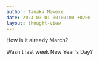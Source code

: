 ```yaml
---
author: Tanaka Mawere
date: 2024-03-01 00:00:00 +0200
layout: thought-view
---
```


How is it already March? 

Wasn't last week New Year's Day?